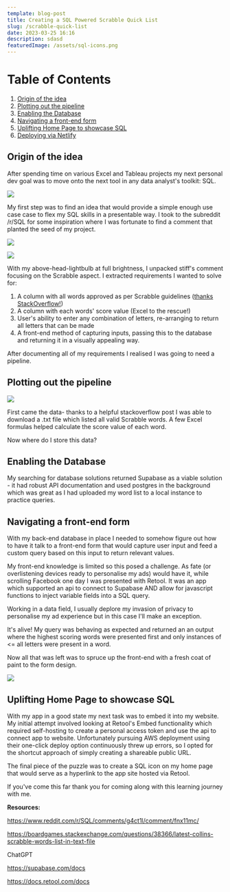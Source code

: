 ```yaml
---
template: blog-post
title: Creating a SQL Powered Scrabble Quick List
slug: /scrabble-quick-list
date: 2023-03-25 16:16
description: sdasd
featuredImage: /assets/sql-icons.png
---
```

<!DOCTYPE html>

<html>
<head>
	<title>Table of Contents</title>
</head>
<body>
	<h1>Table of Contents</h1>
	<ol>
		<!-- Link to section 1: Origin of the idea -->
		<li><a href="#section1">Origin of the idea</a></li>
		<!-- Link to section 2: Plotting out the pipeline -->
		<li><a href="#section2">Plotting out the pipeline</a></li>
		<!-- Link to section 3: Enabling the Database -->
		<li><a href="#section3">Enabling the Database</a></li>
		<!-- Link to section 4: Navigating a front-end form -->
		<li><a href="#section4">Navigating a front-end form</a></li>
		<!-- Link to section 5: Uplifting Home Page to showcase SQL -->
		<li><a href="#section5">Uplifting Home Page to showcase SQL</a></li>
		<!-- Link to section 6: Deploying via Netlify -->
		<li><a href="#section6">Deploying via Netlify</a></li>
	</ol>

<!--StartFragment-->

<!-- Section 1: Origin of the idea --> 

<h2 id="section1">Origin of the idea</h2> 

<p>

A﻿fter spending time on various Excel and Tableau projects my next personal dev goal was to move onto the next tool in any data analyst's toolkit: SQL.

![](/assets/image001.png)

M﻿y first step was to find an idea that would provide a simple enough use case case to flex my SQL skills in a presentable way. I took to the subreddit /r/SQL for some inspiration where I was fortunate to find a comment that planted the seed of my project. 

![](/assets/origin_of_idea.png)

![](/assets/origin_of_idea_v2.png)

W﻿ith my above-head-lightbulb at full brightness, I unpacked stiff's comment focusing on the Scrabble aspect. I extracted requirements I wanted to solve for:

1. A﻿ column with all words approved as per Scrabble guidelines ([thanks StackOverflow!](https://boardgames.stackexchange.com/questions/38366/latest-collins-scrabble-words-list-in-text-file))
2. A﻿ column with each words' score value (Excel to the rescue!)
3. User's ability to enter any combination of letters, re-arranging to return all letters that can be made
4. A﻿ front-end method of capturing inputs, passing this to the database and returning it in a visually appealing way.

A﻿fter documenting all of my requirements I realised I was going to need a pipeline.

</p> 

<!-- Section 2: Plotting out the pipeline --> 

<h2 id="section2">Plotting out the pipeline</h2> 

<p>

![](/assets/data-pipeline.drawio.png)

F﻿irst came the data- thanks to a helpful stackoverflow post I was able to download a .txt file which listed all valid Scrabble words. A few Excel formulas helped calculate the score value of each word.

N﻿ow where do I store this data?

</p> 

<!-- Section 3: Enabling the Database --> 

<h2 id="section3">Enabling the Database</h2> 

<p>

My searching for database solutions returned Supabase as a viable solution - it had robust API documentation and used postgres in the background which was great as I had uploaded my word list to a local instance to practice queries.

</p> 

<!-- Section 4: Navigating a front-end form --> 

<h2 id="section4">Navigating a front-end form</h2> 

<p>

W﻿ith my back-end database in place I needed to somehow figure out how to have it talk to a front-end form that would capture user input and feed a custom query based on this input to return relevant values.

M﻿y front-end knowledge is limited so this posed a challenge. As fate (or overlistening devices ready to personalise my ads) would have it, while scrolling Facebook one day I was presented with Retool. It was an app which supported an api to connect to Supabase AND allow for javascript functions to inject variable fields into a SQL query.

Working in a data field, I﻿ usually deplore my invasion of privacy to personalise my ad experience but in this case I'll make an exception.



I﻿t's alive! My query was behaving as expected and returned an an output where the highest scoring words were presented first and only instances of <= all letters were present in a word.

N﻿ow all that was left was to spruce up the front-end with a fresh coat of paint to the form design.

![](/assets/sql_final_result.png)

</p> 

<!-- Section 5: Uplifting Home Page to showcase SQL --> 

<h2 id="section5">Uplifting Home Page to showcase SQL</h2> 

<p>

W﻿ith my app in a good state my next task was to embed it into my website. My initial attempt involved looking at Retool's Embed functionality which required self-hosting to create a personal access token and use the api to connect app to website. Unfortunately pursuing AWS deployment using their one-click deploy option continuously threw up errors, so I opted for the shortcut approach of simply creating a shareable public URL.

T﻿he final piece of the puzzle was to create a SQL icon on my home page that would serve as a hyperlink to the app site hosted via Retool.

I﻿f you've come this far thank you for coming along with this learning journey with me.

</p> 

</body> 

</html>

<!--EndFragment-->

**R﻿esources:**

<https://www.reddit.com/r/SQL/comments/g4ct1l/comment/fnx11mc/>

<https://boardgames.stackexchange.com/questions/38366/latest-collins-scrabble-words-list-in-text-file>

ChatGPT

<https://supabase.com/docs>

<https://docs.retool.com/docs>